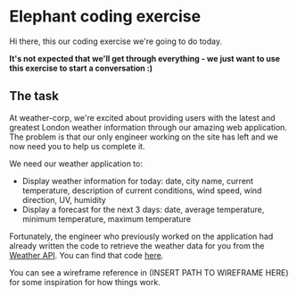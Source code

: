 # Elephant coding exercise

Hi there, this our coding exercise we're going to do today.

**It's not expected that we'll get through everything - we just want to use this exercise to start a conversation :)**

## The task

At weather-corp, we're excited about providing users with the latest and greatest London weather information through our amazing web application. The problem is that our only engineer working on the site has left and we now need you to help us complete it.

We need our weather application to:

- Display weather information for today: date, city name, current temperature, description of current conditions, wind speed, wind direction, UV, humidity
- Display a forecast for the next 3 days: date, average temperature, minimum temperature, maximum temperature

Fortunately, the engineer who previously worked on the application had already written the code to retrieve the weather data for you from the [Weather API](https://www.weatherapi.com/). You can find that code [here](./src/api.ts).

You can see a wireframe reference in (INSERT PATH TO WIREFRAME HERE) for some inspiration for how things work.
